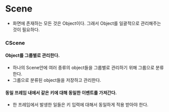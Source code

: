 # Scene
- 화면에 존재하는 모든 것은 Object이다. 그래서 Object를 일괄적으로 관리해주는 것이 필요하다.

### CScene
#### Object를 그룹별로 관리한다.
- 하나의 Scene안에 여러 종류의 object들을 그룹별로 관리하기 위해 그룹으로 분류한다.
- 그룹으로 분류된 object들을 저장하고 관리한다.
####

#### 동일 프레임 내에서 같은 키에 대해 동일한 이벤트를 가져간다.
- 한 프레임에서 발생한 일들은 키 입력에 대해서 동일하게 적용 받아야 한다.
